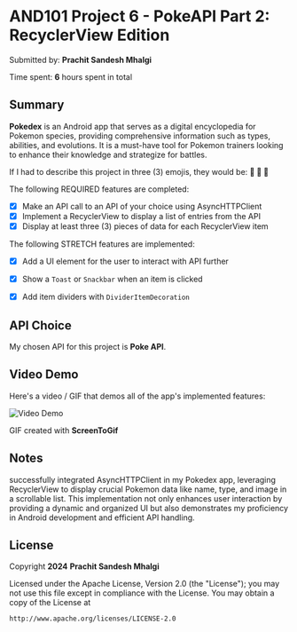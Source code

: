 <!-- (This is a comment) INSTRUCTIONS: Go through this page and fill out any **bolded** entries with their correct values.-->

# AND101 Project 6 - PokeAPI Part 2: RecyclerView Edition

Submitted by: **Prachit Sandesh Mhalgi**

Time spent: **6** hours spent in total

## Summary

**Pokedex** is an Android app that serves as a digital encyclopedia for Pokemon species, providing comprehensive information such as types, abilities, and evolutions. It is a must-have tool for Pokemon trainers looking to enhance their knowledge and strategize for battles.

If I had to describe this project in three (3) emojis, they would be: **🥽 🐼 🥇**

The following REQUIRED features are completed:

- [X] Make an API call to an API of your choice using AsyncHTTPClient
- [X] Implement a RecyclerView to display a list of entries from the API
- [X] Display at least three (3) pieces of data for each RecyclerView item

The following STRETCH features are implemented:

- [X] Add a UI element for the user to interact with API further
- [X] Show a `Toast` or `Snackbar` when an item is clicked
- [X] Add item dividers with `DividerItemDecoration`


      
## API Choice

My chosen API for this project is **Poke API**.

## Video Demo

Here's a video / GIF that demos all of the app's implemented features:

<img src='https://github.com/Prachit99/CodePathProject5/blob/main/Demo.gif' title='Video Demo' width='' alt='Video Demo' />

GIF created with **ScreenToGif**

<!-- Recommended tools:
- [Kap](https://getkap.co/) for macOS
- [ScreenToGif](https://www.screentogif.com/) for Windows
- [peek](https://github.com/phw/peek) for Linux. -->

## Notes

successfully integrated AsyncHTTPClient in my Pokedex app, leveraging RecyclerView to display crucial Pokemon data like name, type, and image in a scrollable list. This implementation not only enhances user interaction by providing a dynamic and organized UI but also demonstrates my proficiency in Android development and efficient API handling.

## License

Copyright **2024** **Prachit Sandesh Mhalgi**

Licensed under the Apache License, Version 2.0 (the "License");
you may not use this file except in compliance with the License.
You may obtain a copy of the License at

    http://www.apache.org/licenses/LICENSE-2.0
